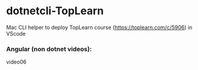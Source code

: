# dotnetcli-TopLearn
Mac CLI helper to deploy TopLearn course (https://toplearn.com/c/5906) in VScode

### Angular (non dotnet videos):
video06
